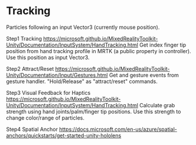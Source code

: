 # Tracking

Particles following an input Vector3 (currently mouse position).

Step1   Tracking
https://microsoft.github.io/MixedRealityToolkit-Unity/Documentation/InputSystem/HandTracking.html
Get index finger tip position from hand tracking profile in MRTK (a public property in controller). Use this position as input Vector3.

Step2   Attract/Reset
https://microsoft.github.io/MixedRealityToolkit-Unity/Documentation/Input/Gestures.html
Get and gesture events from gesture handler. "Hold/Release" as "attract/reset" commands. 

Step3   Visual Feedback for Haptics
https://microsoft.github.io/MixedRealityToolkit-Unity/Documentation/InputSystem/HandTracking.html
Calculate grab strength using hand joints/palm/finger tip positions.
Use this strength to change color/range of particles.

Step4  Spatial Anchor
https://docs.microsoft.com/en-us/azure/spatial-anchors/quickstarts/get-started-unity-hololens

